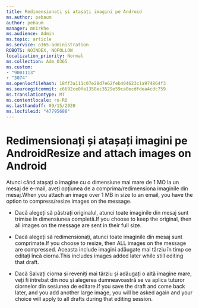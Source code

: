 ```yaml
---
title: Redimensionați și atașați imagini pe Android
ms.author: pebaum
author: pebaum
manager: mnirkhe
ms.audience: Admin
ms.topic: article
ms.service: o365-administration
ROBOTS: NOINDEX, NOFOLLOW
localization_priority: Normal
ms.collection: Adm_O365
ms.custom:
- "9001113"
- "3074"
ms.openlocfilehash: 18ff3a111c07e28d7e62feb404623c1a974864f3
ms.sourcegitcommit: c6692ce0fa1358ec3529e59ca0ecdfdea4cdc759
ms.translationtype: MT
ms.contentlocale: ro-RO
ms.lasthandoff: 09/15/2020
ms.locfileid: "47795688"
---
```

# <a name="resize-and-attach-images-on-android"></a><span data-ttu-id="b3286-102">Redimensionați și atașați imagini pe Android</span><span class="sxs-lookup"><span data-stu-id="b3286-102">Resize and attach images on Android</span></span>

<span data-ttu-id="b3286-103">Atunci când atașați o imagine cu o dimensiune mai mare de 1 MO la un mesaj de e-mail, aveți opțiunea de a comprima/redimensiona imaginile din mesaj.</span><span class="sxs-lookup"><span data-stu-id="b3286-103">When you attach an image over 1 MB in size to an email, you have the option to compress/resize images on the message.</span></span>
 
- <span data-ttu-id="b3286-104">Dacă alegeți să păstrați originalul, atunci toate imaginile din mesaj sunt trimise în dimensiunea completă.</span><span class="sxs-lookup"><span data-stu-id="b3286-104">If you choose to keep the original, then all images on the message are sent in their full size.</span></span>
 
- <span data-ttu-id="b3286-105">Dacă alegeți să redimensionați, atunci toate imaginile din mesaj sunt comprimate.</span><span class="sxs-lookup"><span data-stu-id="b3286-105">If you choose to resize, then ALL images on the message are compressed.</span></span>  <span data-ttu-id="b3286-106">Aceasta include imagini adăugate mai târziu în timp ce editați încă ciorna.</span><span class="sxs-lookup"><span data-stu-id="b3286-106">This includes images added later while still editing that draft.</span></span>
 
- <span data-ttu-id="b3286-107">Dacă Salvați ciorna și reveniți mai târziu și adăugați o altă imagine mare, veți fi întrebat din nou și alegerea dumneavoastră se va aplica tuturor ciornelor din sesiunea de editare.</span><span class="sxs-lookup"><span data-stu-id="b3286-107">If you save the draft and come back later, and you add another large image, you will be asked again and your choice will apply to all drafts during that editing session.</span></span>
 
